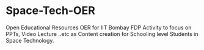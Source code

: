 # Space-Tech-OER
Open Educational Resources OER for IIT Bombay FDP Activity to focus on PPTs, Video Lecture ..etc as Content creation for Schooling level Students in Space Technology.  
